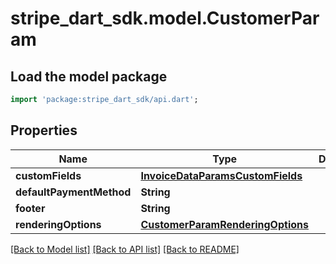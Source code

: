 # stripe_dart_sdk.model.CustomerParam

## Load the model package
```dart
import 'package:stripe_dart_sdk/api.dart';
```

## Properties
Name | Type | Description | Notes
------------ | ------------- | ------------- | -------------
**customFields** | [**InvoiceDataParamsCustomFields**](InvoiceDataParamsCustomFields.md) |  | [optional] 
**defaultPaymentMethod** | **String** |  | [optional] 
**footer** | **String** |  | [optional] 
**renderingOptions** | [**CustomerParamRenderingOptions**](CustomerParamRenderingOptions.md) |  | [optional] 

[[Back to Model list]](../README.md#documentation-for-models) [[Back to API list]](../README.md#documentation-for-api-endpoints) [[Back to README]](../README.md)


